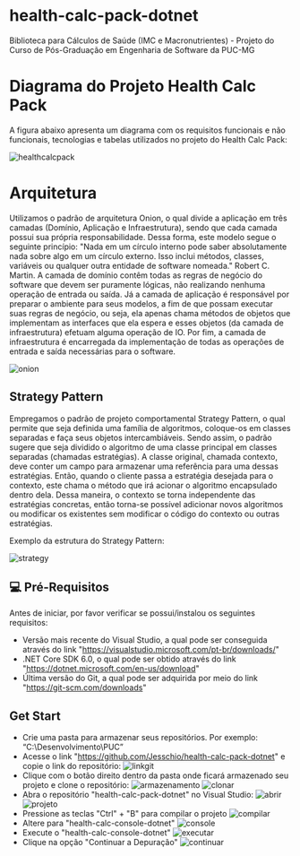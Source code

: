 # health-calc-pack-dotnet
Biblioteca para Cálculos de Saúde (IMC e Macronutrientes) - Projeto do Curso de Pós-Graduação em Engenharia de Software da PUC-MG
# Diagrama do Projeto Health Calc Pack
A figura abaixo apresenta um diagrama com os requisitos funcionais e não funcionais, tecnologias e tabelas utilizados no projeto do Health Calc Pack:

<img src = "src\docshealthcalc\calc.png" alt = "healthcalcpack">

# Arquitetura

Utilizamos o padrão de arquitetura Onion, o qual divide a aplicação em três camadas (Domínio, Aplicação e Infraestrutura), sendo que cada camada possui sua própria responsabilidade.
Dessa forma, este modelo segue o seguinte princípio: "Nada em um círculo interno pode saber absolutamente nada sobre algo em um círculo externo. Isso inclui métodos, classes, variáveis ou qualquer outra entidade de software nomeada."  Robert C. Martin.
A camada de domínio contêm todas as regras de negócio do software que devem ser puramente lógicas, não realizando nenhuma operação de entrada ou saída.
Já a camada de aplicação é responsável por preparar o ambiente para seus modelos, a fim de que possam executar suas regras de negócio, ou seja, ela apenas chama métodos de objetos que implementam as interfaces que ela espera e esses objetos (da camada de infraestrutura) efetuam alguma operação de IO.
Por fim, a camada de infraestrutura é encarregada da implementação de todas as operações de entrada e saída necessárias para o software.

<img src = "src\docshealthcalc\onion.jpg" alt = "onion">

## Strategy Pattern

Empregamos o padrão de projeto comportamental Strategy Pattern, o qual permite que seja definida uma família de algoritmos, coloque-os em classes separadas e faça seus objetos intercambiáveis.
Sendo assim, o padrão sugere que seja dividido o algoritmo de uma classe principal em classes separadas (chamadas estratégias). 
A classe original, chamada contexto, deve conter um campo para armazenar uma referência para uma dessas estratégias. Então, quando o cliente passa a estratégia desejada para o contexto, este chama o método que irá acionar o algoritmo encapsulado dentro dela.
Dessa maneira, o contexto se torna independente das estratégias concretas, então torna-se possível adicionar novos algoritmos ou modificar os existentes sem modificar o código do contexto ou outras estratégias.

Exemplo da estrutura do Strategy Pattern:

<img src = "src\docshealthcalc\estrutura.png" alt = "strategy">

## 💻 Pré-Requisitos

Antes de iniciar, por favor verificar se possui/instalou os seguintes requisitos:
- Versão mais recente do Visual Studio, a qual pode ser conseguida através do link "https://visualstudio.microsoft.com/pt-br/downloads/"
- .NET Core SDK 6.0, o qual pode ser obtido através do link "https://dotnet.microsoft.com/en-us/download"
- Última versão do Git, a qual pode ser adquirida por meio do link "https://git-scm.com/downloads"

## Get Start

- Crie uma pasta para armazenar seus repositórios. Por exemplo: “C:\Desenvolvimento\PUC”
- Acesse o link "https://github.com/Jesschio/health-calc-pack-dotnet" e copie o link do repositório:
	<img src = "src\docshealthcalc\Copiarlink.png" alt = "linkgit">
- Clique com o botão direito dentro da pasta onde ficará armazenado seu projeto e clone o repositório:
	<img src = "src\docshealthcalc\gitbash.png" alt = "armazenamento">
	<img src = "src\docshealthcalc\clone.png" alt = "clonar">
- Abra o repositório "health-calc-pack-dotnet" no Visual Studio:
	<img src = "src\docshealthcalc\abrirprojeto.png" alt = "abrir">
	<img src = "src\docshealthcalc\arquivo.png" alt = "projeto">
- Pressione as teclas "Ctrl" + "B" para compilar o projeto
        <img src = "src\docshealthcalc\compilar.png" alt = "compilar">
- Altere para "health-calc-console-dotnet"
	<img src = "src\docshealthcalc\console.png" alt = "console">
- Execute o "health-calc-console-dotnet"
	<img src = "src\docshealthcalc\executar.png" alt = "executar">
- Clique na opção "Continuar a Depuração"
        <img src = "src\docshealthcalc\continuardepuracao.png" alt = "continuar">
